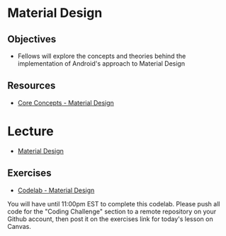 # Material Design

## Objectives
* Fellows will explore the concepts and theories behind the implementation of Android's approach to Material Design

## Resources
* [Core Concepts - Material Design](https://google-developer-training.github.io/android-developer-fundamentals-course-concepts-v2/unit-2-user-experience/lesson-5-delightful-user-experience/5-2-c-material-design/5-2-c-material-design.html)

# Lecture

* [Material Design](https://docs.google.com/presentation/d/1TFKxDDS8KZEjbPgr8jLcsqVdKTDkNvsYHQz7vNoMGWs/edit#slide=id.p)

## Exercises

* [Codelab - Material Design](https://codelabs.developers.google.com/codelabs/android-training-cards-and-colors/index.html?index=..%2F..%2Fandroid-training#0)

You will have until 11:00pm EST to complete this codelab. Please push all code for the "Coding Challenge" section to a remote repository on your Github account, then post it on the exercises link for today's lesson on Canvas.

